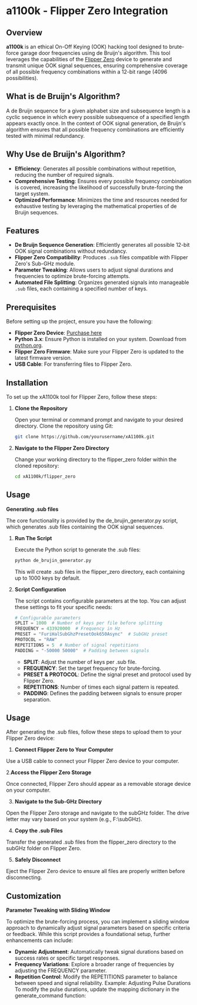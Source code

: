 # a1100k - Flipper Zero Integration

## Overview

**a1100k** is an ethical On-Off Keying (OOK) hacking tool designed to brute-force garage door frequencies using de Bruijn's algorithm. This tool leverages the capabilities of the [Flipper Zero](https://flipperzero.one/) device to generate and transmit unique OOK signal sequences, ensuring comprehensive coverage of all possible frequency combinations within a 12-bit range (4096 possibilities).

## What is de Bruijn's Algorithm?
A de Bruijn sequence for a given alphabet size and subsequence length is a cyclic sequence in which every possible 
subsequence of a specified length appears exactly once. In the context of OOK signal generation, de Bruijn's 
algorithm ensures that all possible frequency combinations are efficiently tested with minimal redundancy.

## Why Use de Bruijn's Algorithm?
- **Efficiency**: Generates all possible combinations without repetition, reducing the number of required signals.
- **Comprehensive Testing**: Ensures every possible frequency combination is covered, increasing the likelihood of successfully 
  brute-forcing the target system.
- **Optimized Performance**: Minimizes the time and resources needed for exhaustive testing by leveraging the mathematical 
  properties of de Bruijn sequences.
## Features

- **De Bruijn Sequence Generation**: Efficiently generates all possible 12-bit OOK signal combinations without redundancy.
- **Flipper Zero Compatibility**: Produces `.sub` files compatible with Flipper Zero's Sub-GHz module.
- **Parameter Tweaking**: Allows users to adjust signal durations and frequencies to optimize brute-forcing attempts.
- **Automated File Splitting**: Organizes generated signals into manageable `.sub` files, each containing a specified number of keys.

## Prerequisites

Before setting up the project, ensure you have the following:

- **Flipper Zero Device**: [Purchase here](https://flipperzero.one/)
- **Python 3.x**: Ensure Python is installed on your system. Download from [python.org](https://www.python.org/downloads/).
- **Flipper Zero Firmware**: Make sure your Flipper Zero is updated to the latest firmware version.
- **USB Cable**: For transferring files to Flipper Zero.

## Installation

To set up the xA1100k tool for Flipper Zero, follow these steps:

1. **Clone the Repository**

   Open your terminal or command prompt and navigate to your desired directory. Clone the repository using Git:

   ```bash
   git clone https://github.com/yourusername/xA1100k.git
   ```

2. **Navigate to the Flipper Zero Directory**

    Change your working directory to the flipper_zero folder within the cloned repository:

    ```bash
    cd xA1100k/flipper_zero
    ```

## Usage

**Generating .sub files** 

The core functionality is provided by the de_brujin_generator.py script, which generates .sub files containing the OOK signal sequences.

1. **Run The Script**

   Execute the Python script to generate the .sub files:

   ```bash
   python de_brujin_generator.py
   ``````

   This will create .sub files in the flipper_zero directory, each containing up to 1000 keys by default.

2. **Script Configuration**

    The script contains configurable parameters at the top. You can adjust these settings to fit your specific needs:

    ```python
    # Configurable parameters
    SPLIT = 1000  # Number of keys per file before splitting
    FREQUENCY = 433920000  # Frequency in Hz
    PRESET = "FuriHalSubGhzPresetOok650Async"  # SubGHz preset
    PROTOCOL = "RAW"
    REPETITIONS = 5  # Number of signal repetitions
    PADDING = "-50000 50000"  # Padding between signals
   ```

    - **SPLIT**: Adjust the number of keys per .sub file.
    - **FREQUENCY**: Set the target frequency for brute-forcing.
    - **PRESET & PROTOCOL**: Define the signal preset and protocol used by Flipper Zero.
    - **REPETITIONS**: Number of times each signal pattern is repeated.
    - **PADDING**: Defines the padding between signals to ensure proper separation.

## Usage

After generating the .sub files, follow these steps to upload them to your Flipper Zero device:

1. **Connect Flipper Zero to Your Computer**

Use a USB cable to connect your Flipper Zero device to your computer.

2.**Access the Flipper Zero Storage**

Once connected, Flipper Zero should appear as a removable storage device on your computer.

3. **Navigate to the Sub-GHz Directory**

Open the Flipper Zero storage and navigate to the subGHz folder. The drive letter may vary based on your system (e.g., F:\subGHz\).

4. **Copy the .sub Files**

Transfer the generated .sub files from the flipper_zero directory to the subGHz folder on Flipper Zero.

5. **Safely Disconnect**

Eject the Flipper Zero device to ensure all files are properly written before disconnecting.

## Customization
**Parameter Tweaking with Sliding Window**

To optimize the brute-forcing process, you can implement a sliding window approach to dynamically adjust signal parameters based on specific criteria or feedback. While this script provides a foundational setup, further enhancements can include:

- **Dynamic Adjustment**: Automatically tweak signal durations based on success rates or specific target responses.
- **Frequency Variations**: Explore a broader range of frequencies by adjusting the FREQUENCY parameter.
- **Repetition Control**: Modify the REPETITIONS parameter to balance between speed and signal reliability.
    Example: Adjusting Pulse Durations
    To modify the pulse durations, update the mapping dictionary in the generate_command function:
